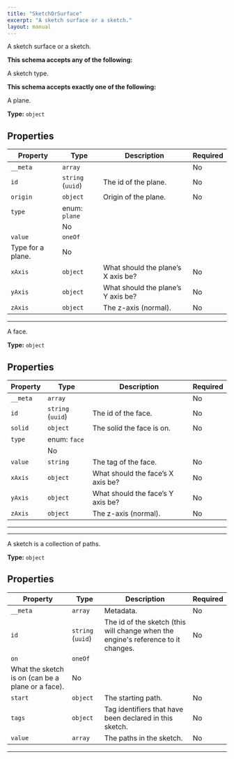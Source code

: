 ```yaml
---
title: "SketchOrSurface"
excerpt: "A sketch surface or a sketch."
layout: manual
---
```


A sketch surface or a sketch.



**This schema accepts any of the following:**

A sketch type.




**This schema accepts exactly one of the following:**

A plane.


**Type:** `object`




## Properties

| Property | Type | Description | Required |
|----------|------|-------------|----------|
| `__meta` |`array`|  | No |
| `id` |`string` (`uuid`)| The id of the plane. | No |
| `origin` |`object`| Origin of the plane. | No |
| `type` |enum: `plane`
|  | No |
| `value` |`oneOf`
| Type for a plane. | No |
| `xAxis` |`object`| What should the plane’s X axis be? | No |
| `yAxis` |`object`| What should the plane’s Y axis be? | No |
| `zAxis` |`object`| The z-axis (normal). | No |


----
A face.


**Type:** `object`




## Properties

| Property | Type | Description | Required |
|----------|------|-------------|----------|
| `__meta` |`array`|  | No |
| `id` |`string` (`uuid`)| The id of the face. | No |
| `solid` |`object`| The solid the face is on. | No |
| `type` |enum: `face`
|  | No |
| `value` |`string`| The tag of the face. | No |
| `xAxis` |`object`| What should the face’s X axis be? | No |
| `yAxis` |`object`| What should the face’s Y axis be? | No |
| `zAxis` |`object`| The z-axis (normal). | No |


----




----
A sketch is a collection of paths.


**Type:** `object`




## Properties

| Property | Type | Description | Required |
|----------|------|-------------|----------|
| `__meta` |`array`| Metadata. | No |
| `id` |`string` (`uuid`)| The id of the sketch (this will change when the engine&#x27;s reference to it changes. | No |
| `on` |`oneOf`
| What the sketch is on (can be a plane or a face). | No |
| `start` |`object`| The starting path. | No |
| `tags` |`object`| Tag identifiers that have been declared in this sketch. | No |
| `value` |`array`| The paths in the sketch. | No |


----






